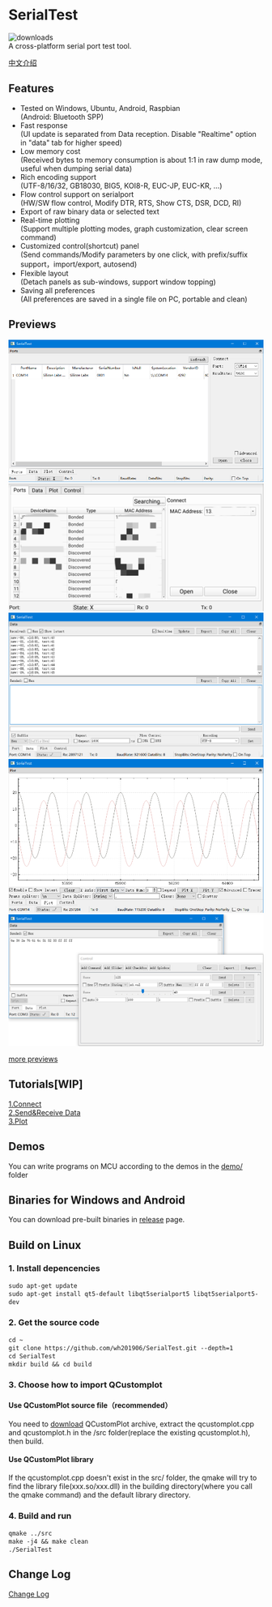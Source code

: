 # SerialTest
![downloads](https://img.shields.io/github/downloads/wh201906/SerialTest/total)  
A cross-platform serial port test tool.  

[中文介绍](doc/README/README_zh_CN.md)  

## Features
+ Tested on Windows, Ubuntu, Android, Raspbian  
(Android: Bluetooth SPP)  
+ Fast response  
(UI update is separated from Data reception. Disable "Realtime" option in "data" tab for higher speed)  
+ Low memory cost  
(Received bytes to memory consumption is about 1:1 in raw dump mode, useful when dumping serial data)  
+ Rich encoding support  
(UTF-8/16/32, GB18030, BIG5, KOI8-R, EUC-JP, EUC-KR, …)  
+ Flow control support on serialport  
(HW/SW flow control, Modify DTR, RTS, Show CTS, DSR, DCD, RI)  
+ Export of raw binary data or selected text  
+ Real-time plotting  
(Support multiple plotting modes, graph customization, clear screen command)  
+ Customized control(shortcut) panel  
(Send commands/Modify parameters by one click, with prefix/suffix support，import/export, autosend)  
+ Flexible layout  
(Detach panels as sub-windows, support window topping)  
+ Saving all preferences  
(All preferences are saved in a single file on PC, portable and clean) 

## Previews
![port](doc/previews/port.png)  
![port_android](doc/previews/port_android.jpg)  
![data](doc/previews/data.png)  
![plot](doc/previews/plot.png)  
![ctrl](doc/previews/ctrl.png)  

[more previews](doc/previews/previews.md)  

## Tutorials[WIP]
[1.Connect](doc/tutorials/connect/connect.md)  
[2.Send&Receive Data](doc/tutorials/data/data.md)  
[3.Plot](doc/tutorials/plot/plot_zh_CN.md)  

## Demos
You can write programs on MCU according to the demos in the [demo/](https://github.com/wh201906/SerialTest/tree/master/demo) folder  

## Binaries for Windows and Android
You can download pre-built binaries in [release](https://github.com/wh201906/SerialTest/releases) page.  

## Build on Linux
### 1. Install depencencies
```
sudo apt-get update
sudo apt-get install qt5-default libqt5serialport5 libqt5serialport5-dev 
```
### 2. Get the source code
```
cd ~
git clone https://github.com/wh201906/SerialTest.git --depth=1
cd SerialTest
mkdir build && cd build
```

### 3. Choose how to import QCustomplot 
#### Use QCustomPlot source file（recommended）  
You need to [download](https://www.qcustomplot.com/release/2.1.0fixed/QCustomPlot-source.tar.gz) QCustomPlot archive, extract the qcustomplot.cpp and qcustomplot.h in the /src folder(replace the existing qcustomplot.h), then build.  
#### Use QCustomPlot library  
If the qcustomplot.cpp doesn't exist in the src/ folder, the qmake will try to find the library file(xxx.so/xxx.dll) in the building directory(where you call the qmake command) and the default library directory.  
### 4. Build and run
```
qmake ../src
make -j4 && make clean
./SerialTest 
```

## Change Log
[Change Log](CHANGELOG.md)
